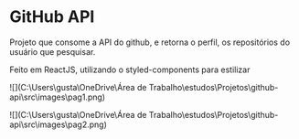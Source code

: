 # GitHub API

Projeto que consome a API do github, e retorna o perfil, os repositórios do usuário que pesquisar.

Feito em ReactJS, utilizando o styled-components para estilizar 

![](C:\Users\gusta\OneDrive\Área de Trabalho\estudos\Projetos\github-api\src\images\pag1.png)

![](C:\Users\gusta\OneDrive\Área de Trabalho\estudos\Projetos\github-api\src\images\pag2.png)
